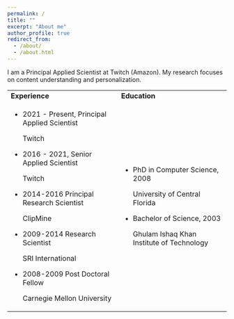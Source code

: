 ```yaml
---
permalink: /
title: ""
excerpt: "About me"
author_profile: true
redirect_from:
  - /about/
  - /about.html
---
```


I am a Principal Applied Scientist at Twitch (Amazon). My research focuses on content understanding and personalization.


<table>
<tr>
  <td>
  <b>Experience</b>
  </td>
  <td>
  <b>Education</b>
  </td>
</tr>
<tr>
<td>
<ul>
<li>
<p>2021 - Present, Principal Applied Scientist</p>
<p>Twitch</p>
</li>
<li>
<p>2016 - 2021, Senior Applied Scientist</p>
<p>Twitch</p>
</li>

<li>
<p>2014-2016 Principal Research Scientist</p>
<p>ClipMine</p>
</li>

<li>
<p>2009-2014 Research Scientist</p>
<p>SRI International</p>
</li>

<li>
<p>2008-2009 Post Doctoral Fellow</p>
<p>Carnegie Mellon University</p>
</li>

</ul>
</td>

<td>

<ul>
<li>
<p>PhD in Computer Science, 2008</p>
<p>University of Central Florida</p>
</li>
<li>
<p>Bachelor of Science, 2003</p>
<p>Ghulam Ishaq Khan Institute of Technology</p>
</li>

</ul>

</td>

</tr>

</table>
